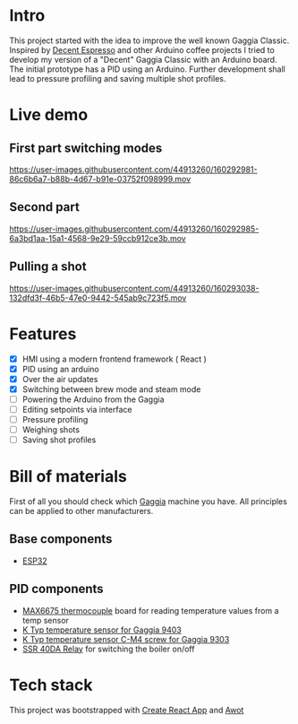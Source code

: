
# Intro

This project started with the idea to improve the well known Gaggia Classic. Inspired by [Decent Espresso](https://decentespresso.com) and other Arduino coffee projects I tried to develop my version of a "Decent" Gaggia Classic with an Arduino board. The initial prototype has a PID using an Arduino. Further development shall lead to pressure profiling and saving multiple shot profiles.
# Live demo


## First part switching modes

https://user-images.githubusercontent.com/44913260/160292981-86c6b6a7-b88b-4d67-b91e-03752f098999.mov

## Second part
https://user-images.githubusercontent.com/44913260/160292985-6a3bd1aa-15a1-4568-9e29-59ccb912ce3b.mov


## Pulling a shot
https://user-images.githubusercontent.com/44913260/160293038-132dfd3f-46b5-47e0-9442-545ab9c723f5.mov

# Features
- [x] HMI using a modern frontend framework ( React )
- [x] PID using an arduino
- [x] Over the air updates
- [x] Switching between brew mode and steam mode
- [ ] Powering the Arduino from the Gaggia
- [ ] Editing setpoints via interface
- [ ] Pressure profiling
- [ ] Weighing shots
- [ ] Saving shot profiles

# Bill of materials
 First of all you should check which [Gaggia](https://clevercoffee.de/gaggia-classic-9403-pid-only/) machine you have. All principles can be applied to other manufacturers.

## Base components
- [ESP32](https://de.aliexpress.com/item/1005002410521023.html?spm=a2g0o.productlist.0.0.143d745aGmcwLI&algo_pvid=294d5305-bb05-42d3-a587-069c5c8609f6&aem_p4p_detail=202203141218331972711337181670031915877&algo_exp_id=294d5305-bb05-42d3-a587-069c5c8609f6-4&pdp_ext_f=%7B%22sku_id%22%3A%2212000020563171209%22%7D&pdp_pi=-1%3B3.72%3B-1%3B1.16%40salePrice%3BEUR%3Bsearch-mainSearch)

## PID components
- [MAX6675 thermocouple](https://de.aliexpress.com/item/32860265425.html?spm=a2g0o.productlist.0.0.3c52733cTT2GjZ&algo_pvid=17b1e326-90ec-49c9-a830-8af828e13dd6&algo_exp_id=17b1e326-90ec-49c9-a830-8af828e13dd6-3&pdp_ext_f=%7B%22sku_id%22%3A%2265580676538%22%7D&pdp_pi=-1%3B2.46%3B-1%3B-1%40salePrice%3BEUR%3Bsearch-mainSearch) board for reading temperature values from a temp sensor
- [K Typ temperature sensor for Gaggia 9403](https://de.aliexpress.com/item/32835036293.html?gatewayAdapt=glo2deu&spm=a2g0s.9042311.0.0.27424c4diT6T0k)
- [K Typ temperature sensor C-M4 screw for Gaggia 9303](https://de.aliexpress.com/item/32835036293.html?gatewayAdapt=glo2deu&spm=a2g0s.9042311.0.0.27424c4diT6T0k)
- [SSR 40DA Relay](https://de.aliexpress.com/item/4000899938277.html?spm=a2g0o.productlist.0.0.6abc4714c20hTA&algo_pvid=b4257e89-0111-4b18-91fa-7f3ecc7dff75&algo_exp_id=b4257e89-0111-4b18-91fa-7f3ecc7dff75-1&pdp_ext_f=%7B%22sku_id%22%3A%2212000025206149674%22%7D&pdp_pi=-1%3B3.9%3B-1%3B-1%40salePrice%3BEUR%3Bsearch-mainSearch) for switching the boiler on/off

# Tech stack

This project was bootstrapped with [Create React App](https://github.com/facebook/create-react-app) and [Awot](https://awot.net/en/guide/tutorial.html)


